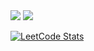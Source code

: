 <div align="left" display="inline-block">
    <img src="https://github.com/volodiq/volodiq/assets/75444126/a0826a69-3a02-4f14-aeaa-01492d0ae7d2">
    <img src="https://github.com/volodiq/volodiq/assets/75444126/cce0d12d-a05d-4a3e-ba09-af4d034ec8ff"/>
</div>

[![LeetCode Stats](https://leetcard.jacoblin.cool/volodiq?theme=dark&font=Ubuntu%20Condensed)](https://leetcode.com/Volodiq/)

